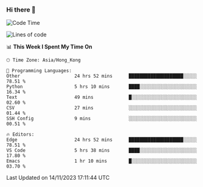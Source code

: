 ### Hi there 👋

<!--
**nicehiro/nicehiro** is a ✨ _special_ ✨ repository because its `README.md` (this file) appears on your GitHub profile.

Here are some ideas to get you started:

- 🔭 I’m currently working on ...
- 🌱 I’m currently learning ...
- 👯 I’m looking to collaborate on ...
- 🤔 I’m looking for help with ...
- 💬 Ask me about ...
- 📫 How to reach me: ...
- 😄 Pronouns: ...
- ⚡ Fun fact: ...
-->

<!--START_SECTION:waka-->
![Code Time](http://img.shields.io/badge/Code%20Time-62%20hrs%2046%20mins-blue)

![Lines of code](https://img.shields.io/badge/From%20Hello%20World%20I%27ve%20Written-2.6%20million%20lines%20of%20code-blue)

📊 **This Week I Spent My Time On** 

```text
🕑︎ Time Zone: Asia/Hong_Kong

💬 Programming Languages: 
Other                    24 hrs 52 mins      ████████████████████░░░░░   78.51 % 
Python                   5 hrs 10 mins       ████░░░░░░░░░░░░░░░░░░░░░   16.34 % 
Text                     49 mins             █░░░░░░░░░░░░░░░░░░░░░░░░   02.60 % 
CSV                      27 mins             ░░░░░░░░░░░░░░░░░░░░░░░░░   01.44 % 
SSH Config               9 mins              ░░░░░░░░░░░░░░░░░░░░░░░░░   00.51 % 

🔥 Editors: 
Edge                     24 hrs 52 mins      ████████████████████░░░░░   78.51 % 
VS Code                  5 hrs 38 mins       ████░░░░░░░░░░░░░░░░░░░░░   17.80 % 
Emacs                    1 hr 10 mins        █░░░░░░░░░░░░░░░░░░░░░░░░   03.70 % 
```


 Last Updated on 14/11/2023 17:11:44 UTC
<!--END_SECTION:waka-->
